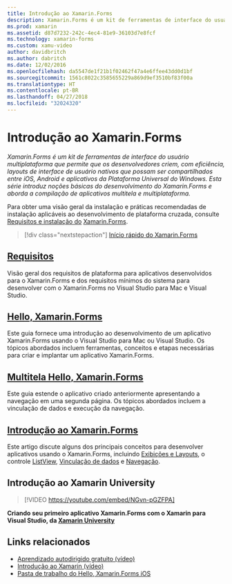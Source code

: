 ```yaml
---
title: Introdução ao Xamarin.Forms
description: Xamarin.Forms é um kit de ferramentas de interface do usuário multiplataforma que permite que os desenvolvedores criem, com eficiência, layouts de interface de usuário nativos que possam ser compartilhados entre iOS, Android e aplicativos da Plataforma Universal do Windows. Esta série introduz noções básicas do desenvolvimento do Xamarin.Forms e aborda a compilação de aplicativos multitela e multiplataforma.
ms.prod: xamarin
ms.assetid: d87d7232-242c-4ec4-81e9-36103d7e8fcf
ms.technology: xamarin-forms
ms.custom: xamu-video
author: davidbritch
ms.author: dabritch
ms.date: 12/02/2016
ms.openlocfilehash: da5547de1f21b1f02462f47a4e6ffee43dd0d1bf
ms.sourcegitcommit: 1561c8022c3585655229a869d9ef3510bf83f00a
ms.translationtype: HT
ms.contentlocale: pt-BR
ms.lasthandoff: 04/27/2018
ms.locfileid: "32024320"
---
```

# <a name="getting-started-with-xamarinforms"></a>Introdução ao Xamarin.Forms

_Xamarin.Forms é um kit de ferramentas de interface do usuário multiplataforma que permite que os desenvolvedores criem, com eficiência, layouts de interface de usuário nativos que possam ser compartilhados entre iOS, Android e aplicativos da Plataforma Universal do Windows. Esta série introduz noções básicas do desenvolvimento do Xamarin.Forms e aborda a compilação de aplicativos multitela e multiplataforma._

Para obter uma visão geral da instalação e práticas recomendadas de instalação aplicáveis ao desenvolvimento de plataforma cruzada, consulte [Requisitos e instalação do](installation.md) [Xamarin.Forms](~/cross-platform/get-started/installation/index.md).

> [!div class="nextstepaction"]
> [Início rápido do Xamarin.Forms](~/xamarin-forms/get-started/hello-xamarin-forms/quickstart.md)



## <a name="requirementsinstallationmd"></a>[Requisitos](installation.md)

Visão geral dos requisitos de plataforma para aplicativos desenvolvidos para o Xamarin.Forms e dos requisitos mínimos do sistema para desenvolver com o Xamarin.Forms no Visual Studio para Mac e Visual Studio.

## <a name="hello-xamarinformsxamarin-formsget-startedhello-xamarin-formsindexmd"></a>[Hello, Xamarin.Forms](~/xamarin-forms/get-started/hello-xamarin-forms/index.md)

Este guia fornece uma introdução ao desenvolvimento de um aplicativo Xamarin.Forms usando o Visual Studio para Mac ou Visual Studio. Os tópicos abordados incluem ferramentas, conceitos e etapas necessárias para criar e implantar um aplicativo Xamarin.Forms.

## <a name="hello-xamarinforms-multiscreenxamarin-formsget-startedhello-xamarin-forms-multiscreenindexmd"></a>[Multitela Hello, Xamarin.Forms](~/xamarin-forms/get-started/hello-xamarin-forms-multiscreen/index.md)

Este guia estende o aplicativo criado anteriormente apresentando a navegação em uma segunda página. Os tópicos abordados incluem a vinculação de dados e execução da navegação.

## <a name="introduction-to-xamarinformsxamarin-formsget-startedintroduction-to-xamarin-formsmd"></a>[Introdução ao Xamarin.Forms](~/xamarin-forms/get-started/introduction-to-xamarin-forms.md)

Este artigo discute alguns dos principais conceitos para desenvolver aplicativos usando o Xamarin.Forms, incluindo [Exibições e Layouts](~/xamarin-forms/get-started/introduction-to-xamarin-forms.md#Views_and_Layouts), o controle [ListView](~/xamarin-forms/get-started/introduction-to-xamarin-forms.md#Lists_in_Xamarin_Forms), [Vinculação de dados](~/xamarin-forms/get-started/introduction-to-xamarin-forms.md#Data_Binding) e [Navegação](~/xamarin-forms/get-started/introduction-to-xamarin-forms.md#Navigation).


## <a name="get-started-with-xamarin-university"></a>Introdução ao Xamarin University

> [!VIDEO https://youtube.com/embed/NGvn-pGZFPA]

**Criando seu primeiro aplicativo Xamarin.Forms com o Xamarin para Visual Studio, da [Xamarin University](https://university.xamarin.com)**


## <a name="related-links"></a>Links relacionados

- [Aprendizado autodirigido gratuito (vídeo)](https://university.xamarin.com/self-guided)
- [Introdução ao Xamarin (vídeo)](https://developer.xamarin.com/videos/)
- [Pasta de trabalho do Hello, Xamarin.Forms iOS](https://developer.xamarin.com/workbooks/xamarin-forms/getting-started/GettingStartedWithXamarinForms-ios.workbook)
